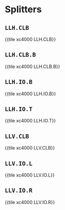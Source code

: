 # Splitters


## `LLH.CLB`

{{tile xc4000 LLH.CLB}}


## `LLH.CLB.B`

{{tile xc4000 LLH.CLB.B}}


## `LLH.IO.B`

{{tile xc4000 LLH.IO.B}}


## `LLH.IO.T`

{{tile xc4000 LLH.IO.T}}


## `LLV.CLB`

{{tile xc4000 LLV.CLB}}


## `LLV.IO.L`

{{tile xc4000 LLV.IO.L}}


## `LLV.IO.R`

{{tile xc4000 LLV.IO.R}}

